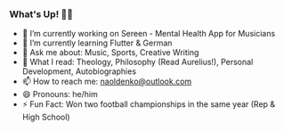 ### What's Up! ✌🏽
- 🔭 I’m currently working on Sereen - Mental Health App for Musicians
- 🌱 I’m currently learning Flutter & German
- 💬 Ask me about: Music, Sports, Creative Writing
- 📖 What I read: Theology, Philosophy (Read Aurelius!), Personal Development, Autobiographies
- 📫 How to reach me: naoldenko@outlook.com
- 😄 Pronouns: he/him
- ⚡ Fun Fact: Won two football championships in the same year (Rep & High School)
